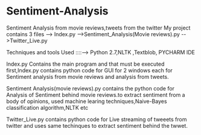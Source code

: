 # Sentiment-Analysis
Sentiment Analysis from movie reviews,tweets from the twitter
My project contains 3 files
--> Index.py
-->Sentiment_Analysis(Movie reviews).py
-->Twitter_Live.py


Techniques and tools Used ::::--> Python 2.7,NLTK ,Textblob, PYCHARM IDE


Index.py Contains the main program and that must be executed first,Index.py contains python code for GUI for 2 windows each for Sentiment analysis from movie reviews and analysis from tweets.

Sentiment Analysis(movie reviews).py contains the python code for Analysis of Sentiment behind movie reviews.to extract sentiment from a body of opinions,  used machine learing techniques,Naive-Bayes classification algorithm,NLTK etc

Twitter_Live.py contains python code for Live streaming of tweeets from twitter and uses same techinques to extract sentiment behind the twwet.

